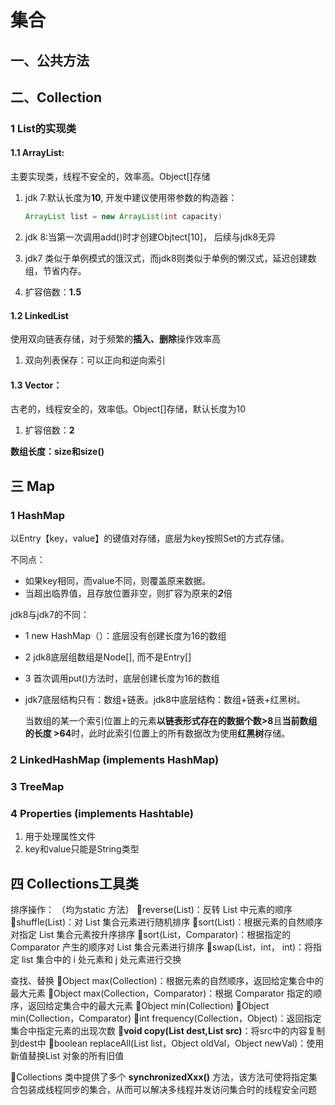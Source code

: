# 集合

## 一、公共方法



## 二、Collection

### 1 List的实现类

#### 1.1 ArrayList: 

主要实现类，线程不安全的，效率高。Object[]存储

1. jdk 7:默认长度为**10**, 开发中建议使用带参数的构造器：

    ```java
    ArrayList list = new ArrayList(int capacity)
    ```

2. jdk 8:当第一次调用add()时才创建Objtect[10]， 后续与jdk8无异

3. jdk7 类似于单例模式的饿汉式，而jdk8则类似于单例的懒汉式，延迟创建数组，节省内存。

4. 扩容倍数：**1.5**



#### 1.2  LinkedList

使用双向链表存储，对于频繁的**插入、删除**操作效率高

1. 双向列表保存：可以正向和逆向索引

#### 1.3 Vector：

古老的，线程安全的，效率低。Object[]存储，默认长度为10

1. 扩容倍数：**2**

**数组长度：size和size()**





## 三 Map

### 1 HashMap

以Entry【key，value】的键值对存储，底层为key按照Set的方式存储。

不同点：

- 如果key相同，而value不同，则覆盖原来数据。
- 当超出临界值，且存放位置非空，则扩容为原来的***2***倍

jdk8与jdk7的不同：

- 1 new HashMap（）：底层没有创建长度为16的数组

- 2 jdk8底层组数组是Node[], 而不是Entry[]

- 3 首次调用put()方法时，底层创建长度为16的数组

- jdk7底层结构只有：数组+链表。jdk8中底层结构：数组+链表+红黑树。

    当数组的某一个索引位置上的元素**以链表形式存在的数据个数>8**且**当前数组的长度 >64**时，此时此索引位置上的所有数据改为使用**红黑树**存储。

### 2 LinkedHashMap (implements HashMap)

### 3 TreeMap  

### 4 Properties (implements Hashtable)

1. 用于处理属性文件
2. key和value只能是String类型



## 四 Collections工具类

排序操作： （均为static 方法）
reverse(List)：反转 List 中元素的顺序
shuffle(List)：对 List 集合元素进行随机排序
sort(List)：根据元素的自然顺序对指定 List 集合元素按升序排序
sort(List，Comparator)：根据指定的 Comparator 产生的顺序对 List 集合元素进行排序
swap(List，int， int)：将指定 list 集合中的 i 处元素和 j 处元素进行交换

查找、替换
Object max(Collection)：根据元素的自然顺序，返回给定集合中的最大元素
Object max(Collection，Comparator)：根据 Comparator 指定的顺序，返回给定集合中的最大元素
Object min(Collection)
Object min(Collection，Comparator)
int frequency(Collection，Object)：返回指定集合中指定元素的出现次数
**void copy(List dest,List src)**：将src中的内容复制到dest中
boolean replaceAll(List list，Object oldVal，Object newVal)：使用新值替换List 对象的所有旧值

Collections 类中提供了多个 **synchronizedXxx()** 方法，该方法可使将指定集合包装成线程同步的集合，从而可以解决多线程并发访问集合时的线程安全问题
